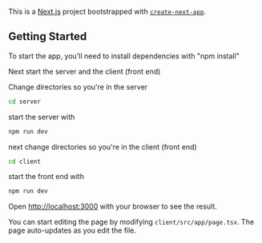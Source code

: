 This is a [Next.js](https://nextjs.org) project bootstrapped with [`create-next-app`](https://nextjs.org/docs/app/api-reference/cli/create-next-app).

## Getting Started

To start the app, you'll need to install dependencies with "npm install"

Next start the server and the client (front end)

Change directories so you're in the server

```bash
cd server
```

start the server with
```bash
npm run dev
```

next change directories so you're in the client (front end)

```bash
cd client
```

start the front end with

```bash
npm run dev
```

Open [http://localhost:3000](http://localhost:3000) with your browser to see the result.

You can start editing the page by modifying `client/src/app/page.tsx`. The page auto-updates as you edit the file.
